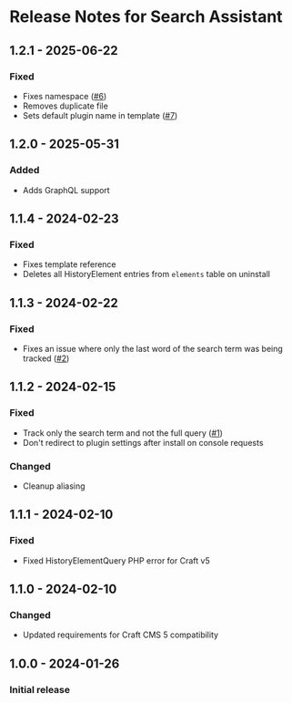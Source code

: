 # Release Notes for Search Assistant

## 1.2.1 - 2025-06-22

### Fixed
- Fixes namespace ([#6](https://github.com/jrrdnx/craft-search-assistant/pull/6))
- Removes duplicate file
- Sets default plugin name in template ([#7](https://github.com/jrrdnx/craft-search-assistant/pull/7))

## 1.2.0 - 2025-05-31

### Added
- Adds GraphQL support

## 1.1.4 - 2024-02-23

### Fixed
- Fixes template reference
- Deletes all HistoryElement entries from `elements` table on uninstall

## 1.1.3 - 2024-02-22

### Fixed
- Fixes an issue where only the last word of the search term was being tracked ([#2](https://github.com/jrrdnx/craft-search-assistant/issues/2))

## 1.1.2 - 2024-02-15

### Fixed
- Track only the search term and not the full query ([#1](https://github.com/jrrdnx/craft-search-assistant/issues/1))
- Don't redirect to plugin settings after install on console requests

### Changed
- Cleanup aliasing

## 1.1.1 - 2024-02-10

### Fixed
- Fixed HistoryElementQuery PHP error for Craft v5

## 1.1.0 - 2024-02-10

### Changed
- Updated requirements for Craft CMS 5 compatibility

## 1.0.0 - 2024-01-26

### Initial release
